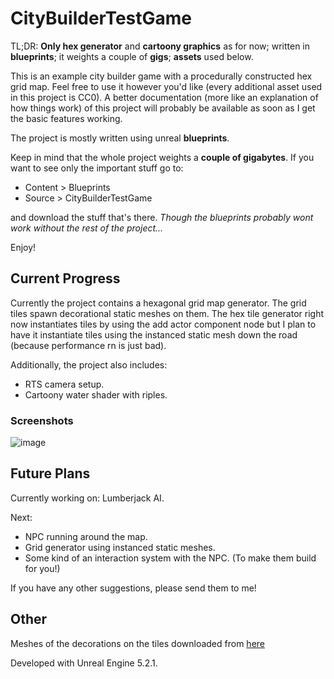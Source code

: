 # CityBuilderTestGame

TL;DR: **Only hex generator** and **cartoony graphics** as for now; written in **blueprints**; it weights a couple of **gigs**; **assets** used below.

This is an example city builder game with a procedurally constructed hex grid map. Feel free to use it however you'd like (every additional asset used in this project is CC0). A better documentation (more like an explanation of how things work) of this project will probably be available as soon as I get the basic features working.

The project is mostly written using unreal **blueprints**.

Keep in mind that the whole project weights a **couple of gigabytes**. If you want to see only the important stuff go to:
- Content > Blueprints
- Source > CityBuilderTestGame

and download the stuff that's there. *Though the blueprints probably wont work without the rest of the project...*

Enjoy!

## Current Progress

Currently the project contains a hexagonal grid map generator. The grid tiles spawn decorational static meshes on them. The hex tile generator right now instantiates tiles by using the add actor component node but I plan to have it instantiate tiles using the instanced static mesh down the road (because performance rn is just bad).

Additionally, the project also includes:
- RTS camera setup.
- Cartoony water shader with riples. 

### Screenshots

![image](https://github.com/specklew/CityBuilderTestGame/assets/76997864/0a5f71e5-d924-4b81-b0ae-341a568e65ed)

## Future Plans

Currently working on: Lumberjack AI.

Next:
- NPC running around the map.
- Grid generator using instanced static meshes.
- Some kind of an interaction system with the NPC. (To make them build for you!)

If you have any other suggestions, please send them to me!

## Other

Meshes of the decorations on the tiles downloaded from [here](https://kenney.nl/assets)

Developed with Unreal Engine 5.2.1.
